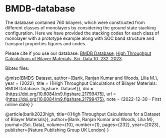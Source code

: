# BMDB-database
The database contained 760 bilayers, which were constructed from different classes of monolayers by considering the ground state stacking configuration. Here we have provided the stacking codes for each class of monolayer with a prototype example along with SOC band structure and transport properties figures and codes.

Please cite if you use our database: [BMDB Database](//doi.org/10.6084/m9.figshare.21799475), [High Throughput Calculations of Bilayer Materials, Sci. Data 10, 232, 2023](https://www.nature.com/articles/s41597-023-02146-7).

Bibtex files:

@misc{BMDS-Dataset,
   author={Barik, Ranjan Kumar and Woods, Lilia M.},
   year = {2022},
   title = {{High Throughput Calculations of Bilayer Materials: BMDB Database. figshare. Dataset}},
   doi = {https://doi.org/10.6084/m9.figshare.21799475},
   url = {https://doi.org/10.6084/m9.figshare.21799475},
   note = {2022-12-30 - First online date}
}

@article{barik2023high,
  title={{High Throughput Calculations for a Dataset of Bilayer Materials}},
  author={Barik, Ranjan Kumar and Woods, Lilia M},
  journal={Sci. Data},
  volume={10},
  number={1},
  pages={232},
  year={2023},
  publisher={Nature Publishing Group UK London}
}
